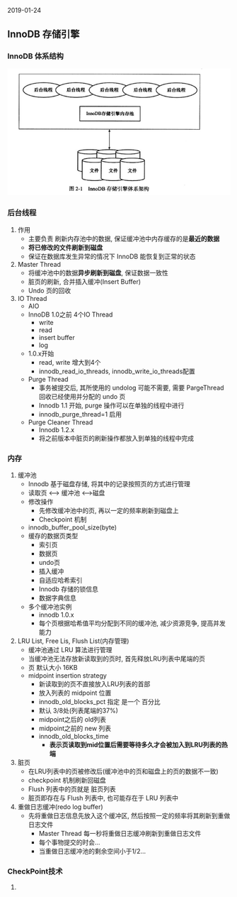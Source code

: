 2019-01-24

## InnoDB 存储引擎

### InnoDB 体系结构
![](1.jpg)

### 后台线程
1. 作用
    - 主要负责 刷新内存池中的数据, 保证缓冲池中内存缓存的是**最近的数据**
    - **将已修改的文件刷新到磁盘**
    - 保证在数据库发生异常的情况下 InnoDB 能恢复到正常的状态
2. Master Thread
    - 将缓冲池中的数据**异步刷新到磁盘**, 保证数据一致性
    - 脏页的刷新, 合并插入缓冲(Insert Buffer)
    - Undo 页的回收
3. IO Thread
    - AIO
    - InnoDB 1.0之前 4个IO Thread
        - write
        - read
        - insert buffer
        - log
    - 1.0.x开始
        - read, write 增大到4个
        - innodb_read_io_threads, innodb_write_io_threads配置
    - Purge Thread
        - 事务被提交后, 其所使用的 undolog 可能不需要, 需要 PargeThread 回收已经使用并分配的 undo 页
        - Innodb 1.1 开始, purge 操作可以在单独的线程中进行
        - innodb_purge_thread=1 启用
    - Purge Cleaner Thread
        - Innodb 1.2.x
        - 将之前版本中脏页的刷新操作都放入到单独的线程中完成

### 内存
1. 缓冲池
    - Innodb 基于磁盘存储, 将其中的记录按照页的方式进行管理
    - 读取页 <--> 缓冲池 <-->磁盘
    - 修改操作
        - 先修改缓冲池中的页, 再以一定的频率刷新到磁盘上
        - Checkpoint 机制
    - innodb_buffer_pool_size(byte)
    - 缓存的数据页类型
        - 索引页
        - 数据页
        - undo页
        - 插入缓冲
        - 自适应哈希索引
        - Innodb 存储的锁信息
        - 数据字典信息
    - 多个缓冲池实例
        - innodb 1.0.x
        - 每个页根据哈希值平均分配到不同的缓冲池, 减少资源竞争, 提高并发能力
2. LRU List, Free Lis,  Flush List(内存管理) 
    - 缓冲池通过 LRU 算法进行管理
    - 当缓冲池无法存放新读取到的页时, 首先释放LRU列表中尾端的页
    - 页 默认大小 16KB
    - midpoint insertion strategy
        - 新读取到的页不直接放入LRU列表的首部
        - 放入列表的 midpoint 位置
        - innodb_old_blocks_pct 指定 是一个 百分比
        - 默认 3/8处(列表尾端的37%)
        - midpoint之后的 old列表 
        - midpoint之前的 new 列表
        - innodb_old_blocks_time
            - **表示页读取到mid位置后需要等待多久才会被加入到LRU列表的热端**
3. 脏页
    - 在LRU列表中的页被修改后(缓冲池中的页和磁盘上的页的数据不一致)
    - checkpoint 机制刷新回磁盘
    - Flush 列表中的页就是 脏页列表
    - 脏页即存在与 Flush  列表中, 也可能存在于 LRU 列表中
4. 重做日志缓冲(redo log buffer)
    - 先将重做日志信息先放入这个缓冲区, 然后按照一定的频率将其刷新到重做日志文件
        - Master Thread 每一秒将重做日志缓冲刷新到重做日志文件
        - 每个事物提交的时会...
        - 当重做日志缓冲池的剩余空间小于1/2...
        
### CheckPoint技术
1. 
